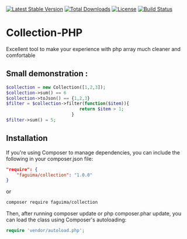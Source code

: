 [![Latest Stable Version](https://poser.pugx.org/faguima/collection/v/stable)](https://packagist.org/packages/faguima/collection)
[![Total Downloads](https://poser.pugx.org/faguima/collection/downloads)](https://packagist.org/packages/faguima/collection)
[![License](https://poser.pugx.org/faguima/collection/license)](https://packagist.org/packages/faguima/collection)
[![Build Status](https://travis-ci.org/webmailcontatos/Collection-PHP.svg?branch=master)](https://travis-ci.org/webmailcontatos/Collection-PHP)
# Collection-PHP
 Excellent tool to make your experience with php array much cleaner and comfortable
 
## Small demonstration :

```php
$collection = new Collection([1,2,3]);
$collection->sum() == 6
$collection->toJson() == {1,2,3}
$filter = $collection->filter(function($item)){
                            return $item > 1;
                         }
$filter->sum() = 5;
```


## Installation

If you're using Composer to manage dependencies, you can include the following in your composer.json file:

```json
"require": {
    "faguima/collection": "1.0.0"
}
```

or

```sh
composer require faguima/collection
```

Then, after running composer update or php composer.phar update, you can load the class using Composer's autoloading:

```php
require 'vendor/autoload.php';
```
